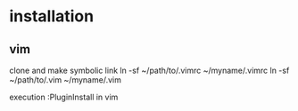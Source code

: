 # installation

## vim
clone and make symbolic link
ln -sf ~/path/to/.vimrc ~/myname/.vimrc
ln -sf ~/path/to/.vim ~/myname/.vim

execution :PluginInstall in vim
